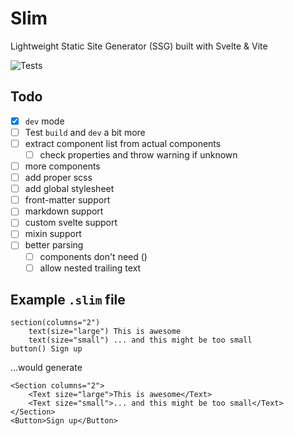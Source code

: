 # Slim

Lightweight Static Site Generator (SSG) built with Svelte &amp; Vite

![Tests](https://img.shields.io/github/actions/workflow/status/ThibaudMZN/Slim/test.yml?label=Tests&logo=github)

## Todo

- [x] `dev` mode
- [ ] Test `build` and `dev` a bit more
- [ ] extract component list from actual components
  - [ ] check properties and throw warning if unknown
- [ ] more components
- [ ] add proper scss
- [ ] add global stylesheet
- [ ] front-matter support
- [ ] markdown support
- [ ] custom svelte support
- [ ] mixin support
- [ ] better parsing
  - [ ] components don't need ()
  - [ ] allow nested trailing text

## Example `.slim` file

```jade
section(columns="2")
    text(size="large") This is awesome
    text(size="small") ... and this might be too small
button() Sign up
```

...would generate

```sveltehtml
<Section columns="2">
    <Text size="large">This is awesome</Text>
    <Text size="small">... and this might be too small</Text>
</Section>
<Button>Sign up</Button>
```
